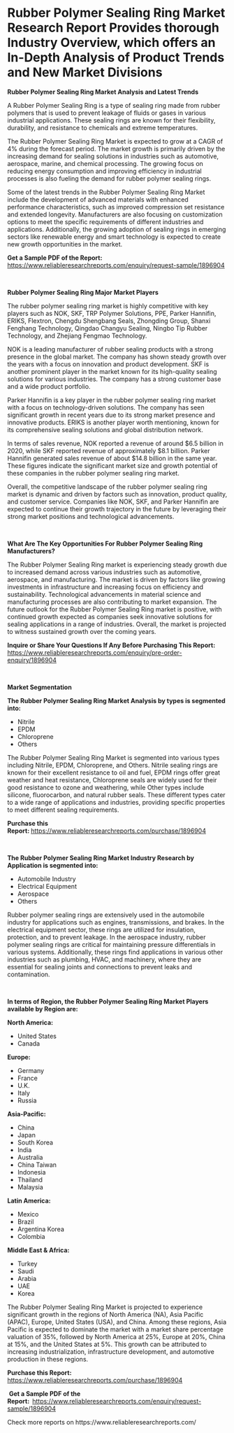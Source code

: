 <p><h1>Rubber Polymer Sealing Ring Market Research Report Provides thorough Industry Overview, which offers an In-Depth Analysis of Product Trends and New Market Divisions</h1></p><p><strong>Rubber Polymer Sealing Ring Market Analysis and Latest Trends</strong></p>
<p><p>A Rubber Polymer Sealing Ring is a type of sealing ring made from rubber polymers that is used to prevent leakage of fluids or gases in various industrial applications. These sealing rings are known for their flexibility, durability, and resistance to chemicals and extreme temperatures.</p><p>The Rubber Polymer Sealing Ring Market is expected to grow at a CAGR of 4% during the forecast period. The market growth is primarily driven by the increasing demand for sealing solutions in industries such as automotive, aerospace, marine, and chemical processing. The growing focus on reducing energy consumption and improving efficiency in industrial processes is also fueling the demand for rubber polymer sealing rings.</p><p>Some of the latest trends in the Rubber Polymer Sealing Ring Market include the development of advanced materials with enhanced performance characteristics, such as improved compression set resistance and extended longevity. Manufacturers are also focusing on customization options to meet the specific requirements of different industries and applications. Additionally, the growing adoption of sealing rings in emerging sectors like renewable energy and smart technology is expected to create new growth opportunities in the market.</p></p>
<p><strong>Get a Sample PDF of the Report:&nbsp;</strong> <a href="https://www.reliableresearchreports.com/enquiry/request-sample/1896904">https://www.reliableresearchreports.com/enquiry/request-sample/1896904</a></p>
<p>&nbsp;</p>
<p><strong>Rubber Polymer Sealing Ring Major Market Players</strong></p>
<p><p>The rubber polymer sealing ring market is highly competitive with key players such as NOK, SKF, TRP Polymer Solutions, PPE, Parker Hannifin, ERIKS, Flextron, Chengdu Shengbang Seals, Zhongding Group, Shanxi Fenghang Technology, Qingdao Changyu Sealing, Ningbo Tip Rubber Technology, and Zhejiang Fengmao Technology.</p><p>NOK is a leading manufacturer of rubber sealing products with a strong presence in the global market. The company has shown steady growth over the years with a focus on innovation and product development. SKF is another prominent player in the market known for its high-quality sealing solutions for various industries. The company has a strong customer base and a wide product portfolio.</p><p>Parker Hannifin is a key player in the rubber polymer sealing ring market with a focus on technology-driven solutions. The company has seen significant growth in recent years due to its strong market presence and innovative products. ERIKS is another player worth mentioning, known for its comprehensive sealing solutions and global distribution network.</p><p>In terms of sales revenue, NOK reported a revenue of around $6.5 billion in 2020, while SKF reported revenue of approximately $8.1 billion. Parker Hannifin generated sales revenue of about $14.8 billion in the same year. These figures indicate the significant market size and growth potential of these companies in the rubber polymer sealing ring market.</p><p>Overall, the competitive landscape of the rubber polymer sealing ring market is dynamic and driven by factors such as innovation, product quality, and customer service. Companies like NOK, SKF, and Parker Hannifin are expected to continue their growth trajectory in the future by leveraging their strong market positions and technological advancements.</p></p>
<p>&nbsp;</p>
<p><strong>What Are The Key Opportunities For Rubber Polymer Sealing Ring Manufacturers?</strong></p>
<p><p>The Rubber Polymer Sealing Ring market is experiencing steady growth due to increased demand across various industries such as automotive, aerospace, and manufacturing. The market is driven by factors like growing investments in infrastructure and increasing focus on efficiency and sustainability. Technological advancements in material science and manufacturing processes are also contributing to market expansion. The future outlook for the Rubber Polymer Sealing Ring market is positive, with continued growth expected as companies seek innovative solutions for sealing applications in a range of industries. Overall, the market is projected to witness sustained growth over the coming years.</p></p>
<p><strong>Inquire or Share Your Questions If Any Before Purchasing This Report:</strong> <a href="https://www.reliableresearchreports.com/enquiry/pre-order-enquiry/1896904">https://www.reliableresearchreports.com/enquiry/pre-order-enquiry/1896904</a></p>
<p>&nbsp;</p>
<p><strong>Market Segmentation</strong></p>
<p><strong>The Rubber Polymer Sealing Ring Market Analysis by types is segmented into:</strong></p>
<p><ul><li>Nitrile</li><li>EPDM</li><li>Chloroprene</li><li>Others</li></ul></p>
<p><p>The Rubber Polymer Sealing Ring Market is segmented into various types including Nitrile, EPDM, Chloroprene, and Others. Nitrile sealing rings are known for their excellent resistance to oil and fuel, EPDM rings offer great weather and heat resistance, Chloroprene seals are widely used for their good resistance to ozone and weathering, while Other types include silicone, fluorocarbon, and natural rubber seals. These different types cater to a wide range of applications and industries, providing specific properties to meet different sealing requirements.</p></p>
<p><strong>Purchase this Report:&nbsp;</strong><a href="https://www.reliableresearchreports.com/purchase/1896904">https://www.reliableresearchreports.com/purchase/1896904</a></p>
<p>&nbsp;</p>
<p><strong>The Rubber Polymer Sealing Ring Market Industry Research by Application is segmented into:</strong></p>
<p><ul><li>Automobile Industry</li><li>Electrical Equipment</li><li>Aerospace</li><li>Others</li></ul></p>
<p><p>Rubber polymer sealing rings are extensively used in the automobile industry for applications such as engines, transmissions, and brakes. In the electrical equipment sector, these rings are utilized for insulation, protection, and to prevent leakage. In the aerospace industry, rubber polymer sealing rings are critical for maintaining pressure differentials in various systems. Additionally, these rings find applications in various other industries such as plumbing, HVAC, and machinery, where they are essential for sealing joints and connections to prevent leaks and contamination.</p></p>
<p>&nbsp;</p>
<p><strong>In terms of Region, the Rubber Polymer Sealing Ring Market Players available by Region are:</strong></p>
<p>
    <p> <strong> North America: </strong>
        <ul>
            <li>United States</li>
            <li>Canada</li>
        </ul>
        </p> 
    <p> <strong> Europe: </strong>
        <ul>
            <li>Germany</li>
            <li>France</li>
            <li>U.K.</li>
            <li>Italy</li>
            <li>Russia</li>
        </ul>
        </p> 
    <p> <strong> Asia-Pacific: </strong>
        <ul>
            <li>China</li>
            <li>Japan</li>
            <li>South Korea</li>
            <li>India</li>
            <li>Australia</li>
            <li>China Taiwan</li>
            <li>Indonesia</li>
            <li>Thailand</li>
            <li>Malaysia</li>
        </ul>
        </p> 
    <p> <strong> Latin America: </strong>
        <ul>
            <li>Mexico</li>
            <li>Brazil</li>
            <li>Argentina Korea</li>
            <li>Colombia</li>
        </ul>
        </p> 
    <p> <strong> Middle East & Africa: </strong>
        <ul>
            <li>Turkey</li>
            <li>Saudi</li>
            <li>Arabia</li>
            <li>UAE</li>
            <li>Korea</li>
        </ul>
    </p>
    </p>
<p><p>The Rubber Polymer Sealing Ring Market is projected to experience significant growth in the regions of North America (NA), Asia Pacific (APAC), Europe, United States (USA), and China. Among these regions, Asia Pacific is expected to dominate the market with a market share percentage valuation of 35%, followed by North America at 25%, Europe at 20%, China at 15%, and the United States at 5%. This growth can be attributed to increasing industrialization, infrastructure development, and automotive production in these regions.</p></p>
<p><strong>Purchase this Report: </strong><a href="https://www.reliableresearchreports.com/purchase/1896904">https://www.reliableresearchreports.com/purchase/1896904</a></p>
<p>&nbsp;<strong>Get a Sample PDF of the Report:&nbsp;&nbsp;</strong><a href="https://www.reliableresearchreports.com/enquiry/request-sample/1896904">https://www.reliableresearchreports.com/enquiry/request-sample/1896904</a></p>
<p><strong></strong></p>
<p>Check more reports on https://www.reliableresearchreports.com/</p>